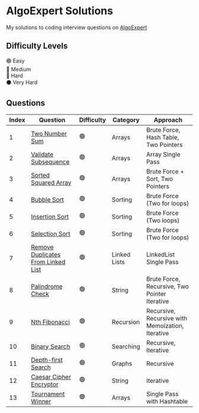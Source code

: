 # AlgoExpert Solutions

My solutions to coding interview questions on [AlgoExpert](https://www.algoexpert.io)

## Difficulty Levels

🟢 Easy  
🔵 Medium  
🔴 Hard  
⚫️ Very Hard

## Questions

| Index | Question                                                                         | Difficulty | Category     | Approach                                         |
| ----- | -------------------------------------------------------------------------------- | ---------- | ------------ | ------------------------------------------------ |
| 1     | [Two Number Sum](/Easy/two-number-sum.md)                                        | 🟢         | Arrays       | Brute Force, Hash Table, Two Pointers            |
| 2     | [Validate Subsequence](/Easy/validate-subsequence.md)                            | 🟢         | Arrays       | Array Single Pass                                |
| 3     | [Sorted Squared Array](/Easy/sorted-squared-array.md)                            | 🟢         | Arrays       | Brute Force + Sort, Two Pointers                 |
| 4     | [Bubble Sort](/Easy/bubble-sort.md)                                              | 🟢         | Sorting      | Brute Force (Two for loops)                      |
| 5     | [Insertion Sort](/Easy/insertion-sort.md)                                        | 🟢         | Sorting      | Brute Force (Two loops)                          |
| 6     | [Selection Sort](/Easy/selection-sort.md)                                        | 🟢         | Sorting      | Brute Force (Two for loops)                      |
| 7     | [Remove Duplicates From Linked List](/Easy/remove-duplicates-from-linkedlist.md) | 🟢         | Linked Lists | LinkedList Single Pass                           |
| 8     | [Palindrome Check](/Easy/palindrome-check.md)                                    | 🟢         | String       | Brute Force, Recursive, Two Pointer Iterative    |
| 9     | [Nth Fibonacci](/Easy/nth-fibonacci.md)                                          | 🟢         | Recursion    | Recursive, Recursive with Memoization, Iterative |
| 10    | [Binary Search](/Easy/binary-search.md)                                          | 🟢         | Searching    | Recursive, Iterative                             |
| 11    | [Depth-first Search](/Easy/depth-first-search.md)                                | 🟢         | Graphs       | Recursive                                        |
| 12    | [Caesar Cipher Encryptor](/Easy/caesar-cipher-encryptor.md)                      | 🟢         | String       | Iterative                                        |
| 13    | [Tournament Winner](/Easy/tournament-winner.md)                                  | 🟢         | Arrays       | Single Pass with Hashtable                       |
